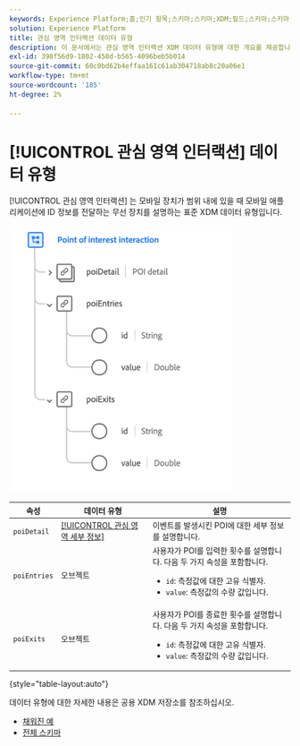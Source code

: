 ```yaml
---
keywords: Experience Platform;홈;인기 항목;스키마;스키마;XDM;필드;스키마;스키마;poi;상호 작용;관심 영역;관심 영역;데이터 유형;데이터 유형;데이터 유형;
solution: Experience Platform
title: 관심 영역 인터랙션 데이터 유형
description: 이 문서에서는 관심 영역 인터랙션 XDM 데이터 유형에 대한 개요를 제공합니다.
exl-id: 398f56d9-1802-458d-b565-4096beb5b014
source-git-commit: 60c0bd62b4effaa161c61ab304718ab8c20a06e1
workflow-type: tm+mt
source-wordcount: '185'
ht-degree: 2%

---
```


# [!UICONTROL 관심 영역 인터랙션] 데이터 유형

[!UICONTROL 관심 영역 인터랙션] 는 모바일 장치가 범위 내에 있을 때 모바일 애플리케이션에 ID 정보를 전달하는 무선 장치를 설명하는 표준 XDM 데이터 유형입니다.

<img src="../images/data-types/poi-interaction.png" width="400" /><br />

| 속성 | 데이터 유형 | 설명 |
| --- | --- | --- |
| `poiDetail` | [[!UICONTROL 관심 영역 세부 정보]](./poi-details.md) | 이벤트를 발생시킨 POI에 대한 세부 정보를 설명합니다. |
| `poiEntries` | 오브젝트 | 사용자가 POI를 입력한 횟수를 설명합니다. 다음 두 가지 속성을 포함합니다. <ul><li>`id`: 측정값에 대한 고유 식별자.</li><li>`value`: 측정값의 수량 값입니다.</li></ul> |
| `poiExits` | 오브젝트 | 사용자가 POI를 종료한 횟수를 설명합니다. 다음 두 가지 속성을 포함합니다. <ul><li>`id`: 측정값에 대한 고유 식별자.</li><li>`value`: 측정값의 수량 값입니다.</li></ul> |

{style="table-layout:auto"}

데이터 유형에 대한 자세한 내용은 공용 XDM 저장소를 참조하십시오.

* [채워진 예](https://github.com/adobe/xdm/blob/master/components/datatypes/deprecated/poi-interaction.example.1.json)
* [전체 스키마](https://github.com/adobe/xdm/blob/master/components/datatypes/deprecated/poi-interaction.schema.json)
